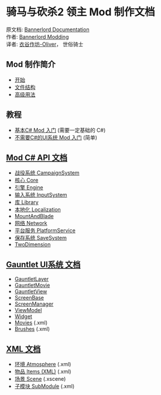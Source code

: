 # 骑马与砍杀2 领主 Mod 制作文档

原文档: [Bannerlord Documentation](https://docs.bannerlordmodding.com/)  
作者: [Bannerlord Modding](https://github.com/Bannerlord-Modding)  
译者: [衣谷作坊-Oliver](mailto:munoliver007@gmail.com)， 世俗骑士

## Mod 制作简介

* [开始](_intro/getting-started.md)
* [文件结构](_intro/folder-structure.md)
* [高级用法](_intro/advanced.md)

## 教程

* [基本C\# Mod 入门](_tutorials/basic-csharp-mod.md) \(需要一定基础的 C\#\)
* [不需要C\#的UI系统 Mod 入门](_tutorials/modding-gauntlet-without-csharp.md) \(简单\)

## [Mod C\# API 文档](https://github.com/YiGu-Studio/Documentation/tree/4caa608027cfaca5aac800c2527b13e1a88cea69/_csharp-api/README.md)

* [战役系统 CampaignSystem](c-api-documentation/campaignsystem.md)
* [核心 Core](c-api-documentation/core/)
* [引擎 Engine](c-api-documentation/engine/)
* [输入系统 InputSystem](c-api-documentation/inputsystem/)
* [库 Library](c-api-documentation/library/)
* [本地化 Localization](c-api-documentation/localization.md)
* [MountAndBlade](c-api-documentation/mountandblade/)
* [网络 Network](c-api-documentation/network.md)
* [平台服务 PlatformService](c-api-documentation/platformservice.md)
* [保存系统 SaveSystem](c-api-documentation/savesystem.md)
* [TwoDimension](c-api-documentation/twodimension.md)

## [Gauntlet UI系统 文档](_gauntlet/)

* [GauntletLayer](_gauntlet/gauntletlayer.md)
* [GauntletMovie](_gauntlet/gauntletmovie.md)
* [GauntletView](_gauntlet/gauntletview.md)
* [ScreenBase](_gauntlet/screenbase.md)
* [ScreenManager](_gauntlet/screenmanager.md)
* [ViewModel](_gauntlet/viewmodel.md)
* [Widget](_gauntlet/widget.md)
* [Movies](_gauntlet/movie.md) \(.xml\)
* [Brushes](_gauntlet/brush.md) \(.xml\)

## [XML 文档](_xmldocs/)

* [环境 Atmosphere](_xmldocs/atmosphere.md) \(.xml\)
* [物品 Items \(XML\)](https://github.com/YiGu-Studio/Documentation/tree/4caa608027cfaca5aac800c2527b13e1a88cea69/_xmldocs/Items/README.md) \(.xml\)
* [场景 Scene](_xmldocs/scene.md) \(.xscene\)
* [子模块 SubModule](_xmldocs/submodule.md) \(.xml\)
